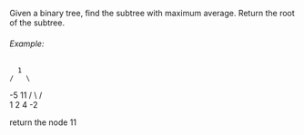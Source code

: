 Given a binary tree, find the subtree with maximum average. Return the root of the subtree.

###### Example:

      1
    /   \
  -5     11
  / \   /  \
 1   2 4    -2

return the node 11
